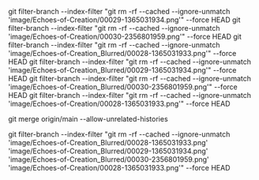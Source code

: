 git filter-branch --index-filter "git rm -rf --cached --ignore-unmatch 'image/Echoes-of-Creation/00029-1365031934.png'" --force HEAD
git filter-branch --index-filter "git rm -rf --cached --ignore-unmatch 'image/Echoes-of-Creation/00030-2356801959.png'" --force HEAD
git filter-branch --index-filter "git rm -rf --cached --ignore-unmatch 'image/Echoes-of-Creation_Blurred/00028-1365031933.png'" --force HEAD
git filter-branch --index-filter "git rm -rf --cached --ignore-unmatch 'image/Echoes-of-Creation_Blurred/00029-1365031934.png'" --force HEAD
git filter-branch --index-filter "git rm -rf --cached --ignore-unmatch 'image/Echoes-of-Creation_Blurred/00030-2356801959.png'" --force HEAD
git filter-branch --index-filter "git rm -rf --cached --ignore-unmatch 'image/Echoes-of-Creation/00028-1365031933.png'" --force HEAD

git merge origin/main --allow-unrelated-histories

git filter-branch --index-filter "git rm -rf --cached --ignore-unmatch 'image/Echoes-of-Creation_Blurred/00028-1365031933.png' 'image/Echoes-of-Creation_Blurred/00029-1365031934.png' 'image/Echoes-of-Creation_Blurred/00030-2356801959.png' 'image/Echoes-of-Creation/00028-1365031933.png'" --force HEAD